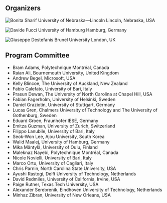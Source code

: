 <!-- -*- mode: Markdown; fill-column: 80; indent-tabs-mode: nil; -*- -->

## Organizers

<div class="photos">

![[Bonita Sharif](mailto:bsharif@unl.edu)  
University of  
Nebraska—Lincoln  
Lincoln, Nebraska, USA](bonita.png)

![[Davide Fucci](mailto:fucci@informatik.uni-hamburg.de)  
University of Hamburg  
Hamburg, Germany  
&nbsp;](davide.png)

![[Giuseppe Destefanis](mailto:giuseppe.destefanis@brunel.ac.uk)  
Brunel University  
London, UK  
&nbsp;](giuseppe.png)

</div>

## Program Committee

*   Bram Adams, Polytechnique Montréal, Canada
*   Raian Ali, Bournemouth University, United Kingdom
*   Andrew Begel, Microsoft, USA
*   Kelly Blincoe, The University of Auckland, New Zealand
*   Fabio Calefato, University of Bari, Italy
*   Prasun Dewan, The University of North Carolina at Chapel Hill, USA
*   Fabian Fagerholm, University of Helsinki, Sweden
*   Daniel Graziotin, University of Stuttgart, Germany
*   Lucas Gren, Chalmers University of Technology and The University of Gothenburg, Sweden
*   Eduard Groen, Fraunhofer IESE, Germany
*   Emitza Guzman, University of Zurich, Switzerland
*   Filippo Lanubile, University of Bari, Italy
*   Seok-Won Lee, Ajou University, South Korea
*   Walid Maalej, University of Hamburg, Germany
*   Mika Mäntylä, University of Oulu, Finland
*   Maleknaz Nayebi, Polytechnique Montréal, Canada
*   Nicole Novielli, University of Bari, Italy
*   Marco Ortu, University of Cagliari, Italy
*   Chris Parnin, North Carolina State University, USA
*   Ayushi Rastogi, Delft University of Technology, Netherlands
*   David Redmiles, University of California, Irvine, USA
*   Paige Rutner, Texas Tech University, USA
*   Alexander Serebrenik, Eindhoven University of Technology, Netherlands
*   Minhaz Zibran, University of New Orleans, USA
